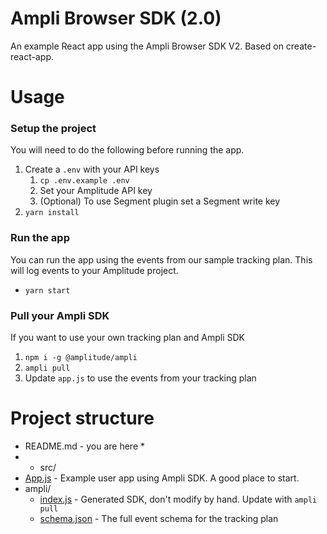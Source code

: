 # Ampli Browser SDK (2.0)

An example React app using the Ampli Browser SDK V2. Based on create-react-app.

# Usage

### Setup the project

You will need to do the following before running the app.

1. Create a `.env` with your API keys
   1. `cp .env.example .env`
   2. Set your Amplitude API key
   3. (Optional) To use Segment plugin set a Segment write key
2. `yarn install`

### Run the app

You can run the app using the events from our sample tracking plan. This will log events to your Amplitude project.

- `yarn start`

### Pull your Ampli SDK

If you want to use your own tracking plan and Ampli SDK

1. `npm i -g @amplitude/ampli`
2. `ampli pull`
3. Update `app.js` to use the events from your tracking plan

# Project structure

- README.md - you are here \*
- - src/
- [App.js](src/App.js) - Example user app using Ampli SDK. A good place to start.
- ampli/
  - [index.js](src/ampli/index.js) - Generated SDK, don't modify by hand. Update with `ampli pull`
  - [schema.json](src/ampli/schema.json) - The full event schema for the tracking plan
